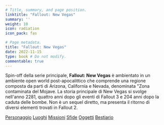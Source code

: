 ```yaml
---
# Title, summary, and page position.
linktitle: "Fallout: New Vegas"
summary: ''
weight: 10
icon: radiation
icon_pack: fas

# Page metadata.
title: "Fallout: New Vegas"
date: 2022-11-15
type: book # Do not modify.
commentable: true
---
```


<div class="fnv">

Spin-off della serie principale, **Fallout: New Vegas** è ambientato in un ambiente open world post-apocalittico che comprende una regione composta da parti di Arizona, California e Nevada, denominata "Zona contaminata del Mojave. La storia principale di New Vegas si svolge nell'anno 2281, quattro anni dopo gli eventi di Fallout 3 e 204 anni dopo la caduta delle bombe. Non è un sequel diretto, ma presenta il ritorno di diversi elementi trovati in Fallout 2.



<!--
{{< cta cta_text="Personaggio" cta_link="personaggio" cta_alt_text="S.P.E.C.I.A.L., tratti, abilità e abilità extra" cta_alt_link="personaggio"  cta_new_tab="false" >}}
{{< cta cta_text="Luoghi" cta_link="luoghi" cta_alt_text="New Vegas e la Zona contaminata del Mojave" cta_alt_link="luoghi"  cta_new_tab="false" >}}
{{< cta cta_text="Missioni" cta_link="missioni" cta_alt_text="Missioni principali, secondarie e nascoste" cta_alt_link="missioni"  cta_new_tab="false" >}}
{{< cta cta_text="Sfide" cta_link="sfide" cta_alt_text="Sfide" cta_alt_link="sfide"  cta_new_tab="false" >}}
{{< cta cta_text="Oggetti" cta_link="oggetti" cta_alt_text="Armi, armature, droghe, libri..." cta_alt_link="oggetti"  cta_new_tab="false" >}}
{{< cta cta_text="Bestiario" cta_link="bestiario" cta_alt_text="Creature, robot, seguaci e mercanti" cta_alt_link="bestiario"  cta_new_tab="false" >}}
-->

</div>



<a href="personaggio" class="btn mojave">Personaggio</a>
<a href="luoghi" class="btn mojave">Luoghi</a>
<a href="missioni" class="btn mojave">Missioni</a>
<a href="personaggio/sfide" class="btn mojave">Sfide</a>
<a href="oggetti" class="btn mojave">Oggetti</a>
<a href="bestiario" class="btn mojave">Bestiario</a>



